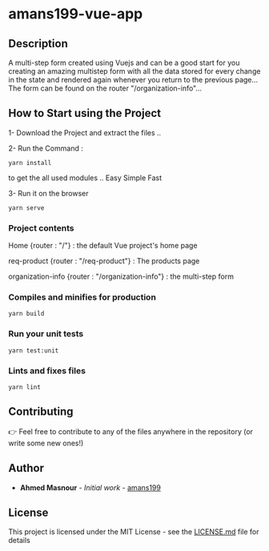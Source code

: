 # amans199-vue-app

## Description

A multi-step form created using Vuejs and can be a good start for you creating an amazing multistep form with all the data stored for every change in the state and rendered again whenever you return to the previous page...
The form can be found on the router "/organization-info"...

## How to Start using the Project

1- Download the Project and extract the files ..

2- Run the Command :

```
yarn install
```

to get the all used modules ..
Easy Simple Fast

3- Run it on the browser

```
yarn serve
```

### Project contents

Home {router : "/"} : the default Vue project's home page

req-product {router : "/req-product"} : The products page

organization-info {router : "/organization-info"} : the multi-step form

### Compiles and minifies for production

```
yarn build
```

### Run your unit tests

```
yarn test:unit
```

### Lints and fixes files

```
yarn lint
```

## Contributing

👉 Feel free to contribute to any of the files anywhere in the repository (or write some new ones!)

## Author

- **Ahmed Masnour** - _Initial work_ - [amans199](https://github.com/amans199)

## License

This project is licensed under the MIT License - see the [LICENSE.md](LICENSE.md) file for details
